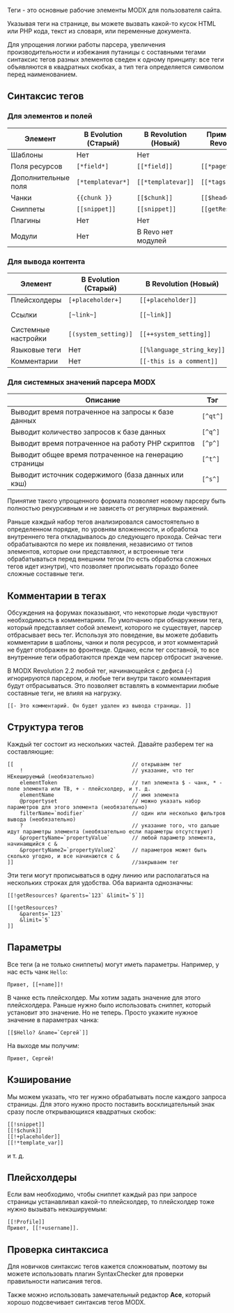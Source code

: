 Теги - это основные рабочие элементы MODX для пользователя сайта.

Указывая теги на странице, вы можете вызвать какой-то кусок HTML или PHP кода, текст из словаря, или переменные документа.

Для упрощения логики работы парсера, увеличения производительности и избежания путаницы с составными тегами синтаксис тегов разных элементов сведен к одному принципу: все теги объявляются в квадратных скобках, а тип тега определяется символом перед наименованием.


## Синтаксис тегов

### Для элементов и полей
Элемент				| В Evolution (Старый)	| В Revolution (Новый)		| Пример (для Revolution)
--------------------|-----------------------|---------------------------|-------------------------------
Шаблоны				| Нет					| Нет						|
Поля ресурсов		| `[*field*]`			| `[[*field]]`				| `[[*pagetitle]]`
Дополнительные поля	| `[*templatevar*]`		| `[[*templatevar]]`		| `[[*tags]]`
Чанки				| `{{chunk }}`			| `[[$chunk]]`				| `[[$header]]`
Сниппеты			| `[[snippet]]`			| `[[snippet]]`				| `[[getResources]]`
Плагины				| Нет					| Нет						|
Модули				| Нет					| В Revo нет модулей		|

### Для вывода контента
Элемент				| В Evolution (Старый)	| В Revolution (Новый)		| Пример (для Revolution)
--------------------|-----------------------|---------------------------|-------------------------------
Плейсхолдеры		| `[+placeholder+]`		| `[[+placeholder]]`		| `[[+modx.user.id]]`
Ссылки				| `[~link~]`			| `[[~link]]`				| `[[~[[*id]]? &scheme=`full`]]`
Системные настройки	| `[(system_setting)]`	| `[[++system_setting]]`	| `[[++site_start]]`
Языковые теги		| Нет					| `[[%language_string_key]]`|
Комментарии			| Нет					| `[[-this is a comment]]`	|

### Для системных значений парсера MODX

Описание												| Тэг
--------------------------------------------------------|-----------
Выводит время потраченное на запросы к базе данных		| `[^qt^]`
Выводит количество запросов к базе данных				| `[^q^]`
Выводит время потраченное на работу PHP скриптов		| `[^p^]`
Выводит общее время потраченное на генерацию страницы 	| `[^t^]`
Выводит источник содержимого (база данных или кэш)		| `[^s^]`

Принятие такого упрощенного формата позволяет новому парсеру быть полностью рекурсивным и не зависеть от регулярных выражений.

Раньше каждый набор тегов анализировался самостоятельно в определенном порядке, по уровням вложенности, и обработка внутреннего тега откладывалось до следующего прохода. Сейчас теги обрабатываются по мере их появления, независимо от типов элементов, которые они представляют, и встроенные теги обрабатываться перед внешним тегом (то есть обработка сложных тегов идет изнутри), что позволяет прописывать гораздо более сложные составные теги.

## Комментарии в тегах

Обсуждения на форумах показывают, что некоторые люди чувствуют необходимость в комментариях. По умолчанию при обнаружении тега, который представляет собой элемент, которого не существует, парсер отбрасывает весь тег. Используя это поведение, вы можете добавить комментарии в шаблоны, чанки и поля ресурсов, и этот комментарий не будет отображен во фронтенде. Однако, если тег составной, то все внутренние теги обработаются прежде чем парсер отбросит значение.

В MODX Revolution 2.2 любой тег, начинающейся с дефиса (-) игнорируются парсером, и любые теги внутри такого комментария будут отбрасываться. Это позволяет вставлять в комментарии любые составные теги, не влияя на нагрузку.

```
[[- Это комментарий. Он будет удален из вывода страницы. ]]
```

## Структура тегов

Каждый тег состоит из нескольких частей. Давайте разберем тег на составляющие:
```
[[										// открываем тег
	!									// указание, что тег НЕкешируемый (необязательно)
	elementToken						// тип элемента $ - чанк, * - поле элемента или ТВ, + - плейсхолдер, и т. д.
	elementName							// имя элемента
	@propertyset						// можно указать набор параметров для этого элемента (необязательно)
	filterName=`modifier` 				// один или несколько фильтров вывода (необязательно)
	?									// указание того, что дальше идут параметры элемента (необязательно если параметры отсутствуют)
	&propertyName=`propertyValue`		// любой параметр элемента, начинающийся с &
	&propertyName2=`propertyValue2`		// параметров может быть сколько угодно, и все начинаются с &
]]										//закрываем тег
```

Эти теги могут прописываться в одну линию или располагаться на нескольких строках для удобства. Оба варианта однозначны:
```
[[!getResources? &parents=`123` &limit=`5`]]
 
[[!getResources?
	&parents=`123`
	&limit=`5`
]]
```

## Параметры
Все теги (а не только сниппеты) могут иметь параметры. Например, у нас есть чанк `Hello`:

```
Привет, [[+name]]!
```

В чанке есть плейсхолдер. Мы хотим задать значение для этого плейсхолдера. Раньше нужно было использовать сниппет, который установит это значение. Но не теперь. Просто укажите нужное значение в параметрах чанка:
```
[[$Hello? &name=`Сергей`]]
```

На выходе мы получим:
```
Привет, Сергей!
```

## Кэширование
Мы можем указать, что тег нужно обрабатывать после каждого запроса страницы. Для этого нужно просто поставить восклицательный знак сразу после открывающихся квадратных скобок:
```
[[!snippet]]
[[!$chunk]]
[[!+placeholder]]
[[!*template_var]]
```
и т. д.


## Плейсхолдеры
Если вам необходимо, чтобы сниппет каждый раз при запросе страницы устанавливал какой-то плейсхолдер, то плейсхолдер тоже нужно вызывать некэшируемым:

```
[[!Profile]]
Привет, [[!+username]].
```

## Проверка синтаксиса
Для новичков синтаксис тегов кажется сложноватым, поэтому вы можете использовать плагин SyntaxChecker для проверки правильности написания тегов.

Также можно использовать замечательный редактор **Ace**, который хорошо подсвечивает синтаксив тегов MODX.
